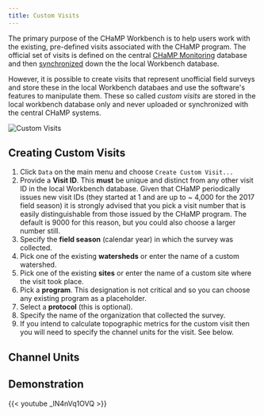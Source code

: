 ```yaml
---
title: Custom Visits
---
```


The primary purpose of the CHaMP Workbench is to help users work with the existing, pre-defined visits associated with the CHaMP program. The official set of visits is defined on the central [CHaMP Monitoring](http://champmonitoring.org) database and then [synchronized](Technical_Reference/Data_Menu/synchronize_champ_data.html) down the the local Workbench database.

However, it is possible to create visits that represent unofficial field surveys and store these in the local Workbench databaes and use the software's features to manipulate them. These so called *custom visits* are stored in the local workbench database only and never uploaded or synchronized with the central CHaMP systems.

![Custom Visits](/assets/images/custom_visits.png)

## Creating Custom Visits

1. Click `Data` on the main menu and choose `Create Custom Visit...`
1. Provide a **Visit ID**. This **must** be unique and distinct from any other visit ID in the local Workbench database. Given that CHaMP periodically issues new visit IDs (they started at 1 and are up to ~ 4,000 for the 2017 field season) it is strongly advised that you pick a visit number that is easily distinguishable from those issued by the CHaMP program. The default is 9000 for this reason, but you could also choose a larger number still.
1. Specify the **field season** (calendar year) in which the survey was collected.
1. Pick one of the existing **watersheds** or enter the name of a custom watershed.
1. Pick one of the existing **sites** or enter the name of a custom site where the visit took place.
1. Pick a **program**. This designation is not critical and so you can choose any existing program as a placeholder.
1. Select a **protocol** (this is optional).
1. Specify the name of the organization that collected the survey.
1. If you intend to calculate topographic metrics for the custom visit then you will need to specify the channel units for the visit. See below.

## Channel Units

## Demonstration

{{< youtube _lN4nVq1OVQ >}}